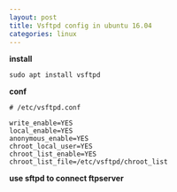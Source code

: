```yaml
---
layout: post
title: Vsftpd config in ubuntu 16.04
categories: linux
---
```


__install__

```
sudo apt install vsftpd
```

__conf__

```
# /etc/vsftpd.conf

write_enable=YES
local_enable=YES
anonymous_enable=YES
chroot_local_user=YES
chroot_list_enable=YES
chroot_list_file=/etc/vsftpd/chroot_list
```

__use sftpd to connect ftpserver__

